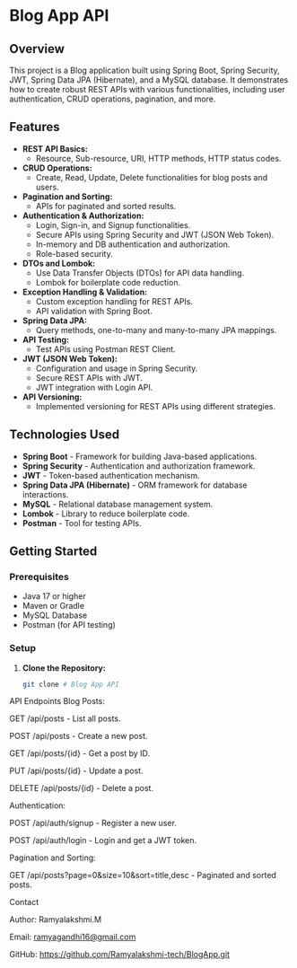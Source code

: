 # Blog App API

## Overview

This project is a Blog application built using Spring Boot, Spring Security, JWT, Spring Data JPA (Hibernate), and a MySQL database.
It demonstrates how to create robust REST APIs with various functionalities, including user authentication, CRUD operations, pagination, and more.

## Features

- **REST API Basics:**
  - Resource, Sub-resource, URI, HTTP methods, HTTP status codes.
- **CRUD Operations:**
  - Create, Read, Update, Delete functionalities for blog posts and users.
- **Pagination and Sorting:**
  - APIs for paginated and sorted results.
- **Authentication & Authorization:**
  - Login, Sign-in, and Signup functionalities.
  - Secure APIs using Spring Security and JWT (JSON Web Token).
  - In-memory and DB authentication and authorization.
  - Role-based security.
- **DTOs and Lombok:**
  - Use Data Transfer Objects (DTOs) for API data handling.
  - Lombok for boilerplate code reduction.
- **Exception Handling & Validation:**
  - Custom exception handling for REST APIs.
  - API validation with Spring Boot.
- **Spring Data JPA:**
  - Query methods, one-to-many and many-to-many JPA mappings.
- **API Testing:**
  - Test APIs using Postman REST Client.
- **JWT (JSON Web Token):**
  - Configuration and usage in Spring Security.
  - Secure REST APIs with JWT.
  - JWT integration with Login API.
- **API Versioning:**
  - Implemented versioning for REST APIs using different strategies.

## Technologies Used

- **Spring Boot** - Framework for building Java-based applications.
- **Spring Security** - Authentication and authorization framework.
- **JWT** - Token-based authentication mechanism.
- **Spring Data JPA (Hibernate)** - ORM framework for database interactions.
- **MySQL** - Relational database management system.
- **Lombok** - Library to reduce boilerplate code.
- **Postman** - Tool for testing APIs.

## Getting Started

### Prerequisites

- Java 17 or higher
- Maven or Gradle
- MySQL Database
- Postman (for API testing)

### Setup

1. **Clone the Repository:**

   ```bash
   git clone # Blog App API

API Endpoints
Blog Posts:

GET /api/posts - List all posts.

POST /api/posts - Create a new post.

GET /api/posts/{id} - Get a post by ID.

PUT /api/posts/{id} - Update a post.

DELETE /api/posts/{id} - Delete a post.

Authentication:

POST /api/auth/signup - Register a new user.

POST /api/auth/login - Login and get a JWT token.

Pagination and Sorting:

GET /api/posts?page=0&size=10&sort=title,desc - Paginated and sorted posts.

Contact

Author: Ramyalakshmi.M

Email: ramyagandhi16@gmail.com

GitHub:  https://github.com/Ramyalakshmi-tech/BlogApp.git


